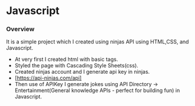 # Javascript
### Overview

It is a simple project which I created using ninjas API using HTML,CSS, and Javascript.
* At very first I created html with basic tags.
* Styled the page with Cascading Style Sheets(css).
*  Created ninjas account and I generate api key in ninjas.
*  [https://api-ninjas.com/api]
* Then use of APIKey I generate jokes using API Directory -> Entertainment(General knowledge APIs - perfect for building fun) in Javascript.


